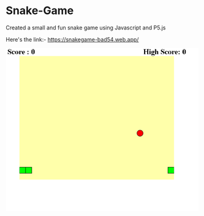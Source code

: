 # Snake-Game

Created a small and fun snake game using Javascript and P5.js

Here's the link:- https://snakegame-bad54.web.app/

![Alt](img/Game.png?raw=true)
